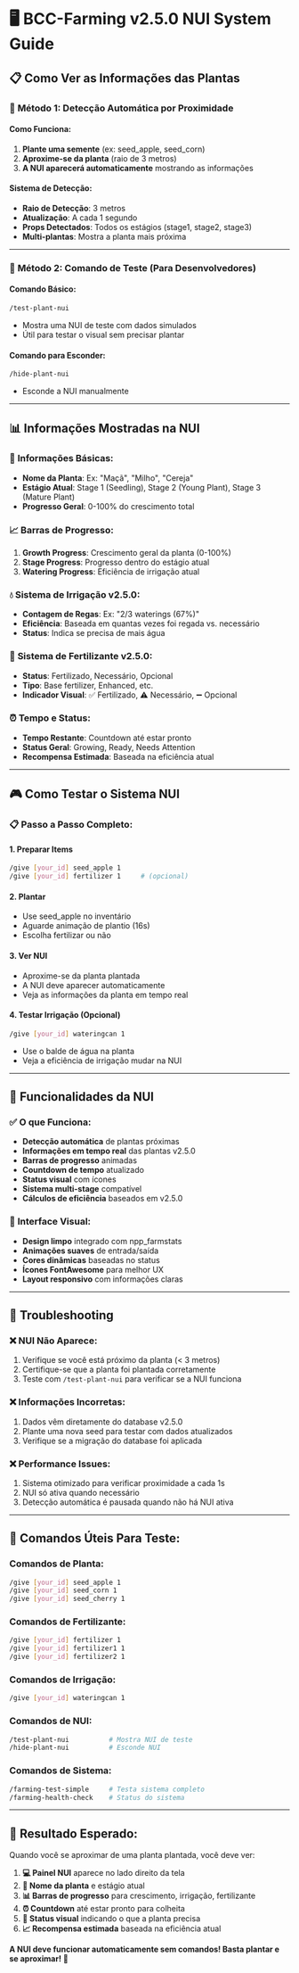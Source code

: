 # 🖥️ BCC-Farming v2.5.0 NUI System Guide

## 📋 **Como Ver as Informações das Plantas**

### 🎯 **Método 1: Detecção Automática por Proximidade**

#### Como Funciona:
1. **Plante uma semente** (ex: seed_apple, seed_corn)
2. **Aproxime-se da planta** (raio de 3 metros)
3. **A NUI aparecerá automaticamente** mostrando as informações

#### Sistema de Detecção:
- **Raio de Detecção**: 3 metros
- **Atualização**: A cada 1 segundo
- **Props Detectados**: Todos os estágios (stage1, stage2, stage3)
- **Multi-plantas**: Mostra a planta mais próxima

---

### 🎯 **Método 2: Comando de Teste (Para Desenvolvedores)**

#### Comando Básico:
```bash
/test-plant-nui
```
- Mostra uma NUI de teste com dados simulados
- Útil para testar o visual sem precisar plantar

#### Comando para Esconder:
```bash
/hide-plant-nui
```
- Esconde a NUI manualmente

---

## 📊 **Informações Mostradas na NUI**

### 🌱 **Informações Básicas:**
- **Nome da Planta**: Ex: "Maçã", "Milho", "Cereja"
- **Estágio Atual**: Stage 1 (Seedling), Stage 2 (Young Plant), Stage 3 (Mature Plant)
- **Progresso Geral**: 0-100% do crescimento total

### 📈 **Barras de Progresso:**
1. **Growth Progress**: Crescimento geral da planta (0-100%)
2. **Stage Progress**: Progresso dentro do estágio atual
3. **Watering Progress**: Eficiência de irrigação atual

### 💧 **Sistema de Irrigação v2.5.0:**
- **Contagem de Regas**: Ex: "2/3 waterings (67%)"
- **Eficiência**: Baseada em quantas vezes foi regada vs. necessário
- **Status**: Indica se precisa de mais água

### 🌿 **Sistema de Fertilizante v2.5.0:**
- **Status**: Fertilizado, Necessário, Opcional
- **Tipo**: Base fertilizer, Enhanced, etc.
- **Indicador Visual**: ✅ Fertilizado, ⚠️ Necessário, ➖ Opcional

### ⏰ **Tempo e Status:**
- **Tempo Restante**: Countdown até estar pronto
- **Status Geral**: Growing, Ready, Needs Attention
- **Recompensa Estimada**: Baseada na eficiência atual

---

## 🎮 **Como Testar o Sistema NUI**

### 📋 **Passo a Passo Completo:**

#### 1. **Preparar Items**
```bash
/give [your_id] seed_apple 1
/give [your_id] fertilizer 1     # (opcional)
```

#### 2. **Plantar**
- Use seed_apple no inventário
- Aguarde animação de plantio (16s)
- Escolha fertilizar ou não

#### 3. **Ver NUI**
- Aproxime-se da planta plantada
- A NUI deve aparecer automaticamente
- Veja as informações da planta em tempo real

#### 4. **Testar Irrigação (Opcional)**
```bash
/give [your_id] wateringcan 1
```
- Use o balde de água na planta
- Veja a eficiência de irrigação mudar na NUI

---

## 🔧 **Funcionalidades da NUI**

### ✅ **O que Funciona:**
- **Detecção automática** de plantas próximas
- **Informações em tempo real** das plantas v2.5.0
- **Barras de progresso** animadas
- **Countdown de tempo** atualizado
- **Status visual** com ícones
- **Sistema multi-stage** compatível
- **Cálculos de eficiência** baseados em v2.5.0

### 🎨 **Interface Visual:**
- **Design limpo** integrado com npp_farmstats
- **Animações suaves** de entrada/saída
- **Cores dinâmicas** baseadas no status
- **Ícones FontAwesome** para melhor UX
- **Layout responsivo** com informações claras

---

## 🐛 **Troubleshooting**

### ❌ **NUI Não Aparece:**
1. Verifique se você está próximo da planta (< 3 metros)
2. Certifique-se que a planta foi plantada corretamente
3. Teste com `/test-plant-nui` para verificar se a NUI funciona

### ❌ **Informações Incorretas:**
1. Dados vêm diretamente do database v2.5.0
2. Plante uma nova seed para testar com dados atualizados
3. Verifique se a migração do database foi aplicada

### ❌ **Performance Issues:**
1. Sistema otimizado para verificar proximidade a cada 1s
2. NUI só ativa quando necessário
3. Detecção automática é pausada quando não há NUI ativa

---

## 🚀 **Comandos Úteis Para Teste:**

### Comandos de Planta:
```bash
/give [your_id] seed_apple 1
/give [your_id] seed_corn 1  
/give [your_id] seed_cherry 1
```

### Comandos de Fertilizante:
```bash
/give [your_id] fertilizer 1
/give [your_id] fertilizer1 1
/give [your_id] fertilizer2 1
```

### Comandos de Irrigação:
```bash
/give [your_id] wateringcan 1
```

### Comandos de NUI:
```bash
/test-plant-nui          # Mostra NUI de teste
/hide-plant-nui          # Esconde NUI
```

### Comandos de Sistema:
```bash
/farming-test-simple     # Testa sistema completo
/farming-health-check    # Status do sistema
```

---

## 🎯 **Resultado Esperado:**

Quando você se aproximar de uma planta plantada, você deve ver:

1. **💻 Painel NUI** aparece no lado direito da tela
2. **🌱 Nome da planta** e estágio atual
3. **📊 Barras de progresso** para crescimento, irrigação, fertilizante
4. **⏰ Countdown** até estar pronto para colheita
5. **🎯 Status visual** indicando o que a planta precisa
6. **📈 Recompensa estimada** baseada na eficiência atual

**A NUI deve funcionar automaticamente sem comandos! Basta plantar e se aproximar! 🌱**